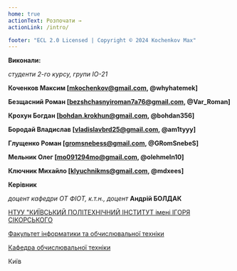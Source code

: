 ```yaml
---
home: true
actionText: Розпочати →
actionLink: /intro/

footer: "ECL 2.0 Licensed | Copyright © 2024 Kochenkov Max"
---
```



**Виконали:** 

*студенти 2-го курсу, групи ІО-21*<span padding-right:5em></span> 

**Коченков Максим [mkochenkov@gmail.com, @whyhatemek]**

**Безщасний Роман [bezshchasnyiroman7a76@gmail.com, @Var_Roman]**

**Крохун Богдан [bohdan.krokhun@gmail.com, @bohdan356]**

**Бородай Владислав [vladislavbrd25@gmail.com, @am1tyyy]**

**Глущенко Роман [gromsnebess@gmail.com, @GRomSnebeS]**

**Мельник Олег [mo091294mo@gmail.com, @olehmeln10]**

**Ключник Михайло [klyuchnikms@gmail.com, @mdxees]**

**Керівник**

*доцент кафедри ОТ ФІОТ, к.т.н., доцент*<span padding-right:5em></span> **Андрій БОЛДАК** 

[НТУУ "КИЇВСЬКИЙ ПОЛІТЕХНІЧНИЙ ІНСТИТУТ імені ІГОРЯ СІКОРСЬКОГО](https://kpi.ua/)

[Факультет інформатики та обчислювальної техніки](https://fiot.kpi.ua/)

[Кафедра обчислювальної техніки](https://comsys.kpi.ua/)

Київ
